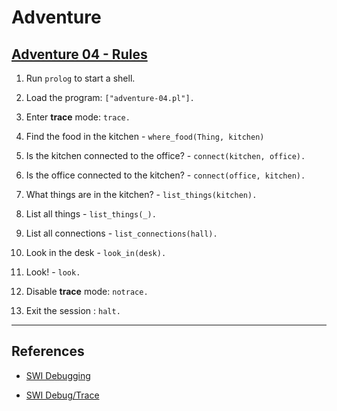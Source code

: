 # Adventure

## [Adventure 04 - Rules](http://pages.cs.wisc.edu/~fischer/cs538.s00/prolog/A5RULES.HTM)

1. Run `prolog` to start a shell.

2. Load the program: `["adventure-04.pl"].`

3. Enter __trace__ mode: `trace.`

4. Find the food in the kitchen - `where_food(Thing, kitchen)`

5. Is the kitchen connected to the office? - `connect(kitchen, office).`

6. Is the office connected to the kitchen? - `connect(office, kitchen).`

7. What things are in the kitchen? - `list_things(kitchen).`

8. List all things - `list_things(_).`

9. List all connections - `list_connections(hall).`

10. Look in the desk - `look_in(desk).`

11. Look! - `look.`

12. Disable __trace__ mode: `notrace.`

12. Exit the session : `halt.`

---

## References

* [SWI Debugging](http://www.swi-prolog.org/pldoc/man?section=debugging)

* [SWI Debug/Trace](http://www.swi-prolog.org/pldoc/man?section=debugger)
